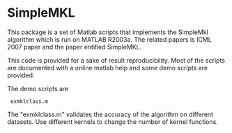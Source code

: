 # SimpleMKL
This package is a set of Matlab scripts that implements the SimpleMkl algorithm which is run on MATLAB R2003a. The related papers is ICML 2007 paper and the paper entitled SimpleMKL.

This code is provided for a sake of result reproducibility. Most of the scripts are documented with a online matlab help and some demo scripts are provided.

The demo scripts are

     exmklclass.m
The "exmklclass.m" validates the accuracy of the algorithm on different datasets. Use different kernels to change the number of kernel functions.
